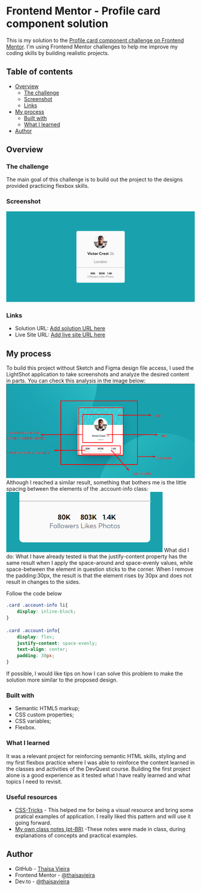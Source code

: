 # Frontend Mentor - Profile card component solution

This is my solution to the [Profile card component challenge on Frontend Mentor](https://www.frontendmentor.io/challenges/profile-card-component-cfArpWshJ). I'm using Frontend Mentor challenges to help me improve my coding skills by building realistic projects.

## Table of contents

- [Overview](#overview)
  - [The challenge](#the-challenge)
  - [Screenshot](#screenshot)
  - [Links](#links)
- [My process](#my-process)
  - [Built with](#built-with)
  - [What I learned](#what-i-learned)
- [Author](#author)

## Overview

### The challenge

The main goal of this challenge is to build out the project to the designs provided practicing flexbox skills.

### Screenshot

![Screenshot solution](./design/screenshot-solution.png)

### Links

- Solution URL: [Add solution URL here](https://your-solution-url.com)
- Live Site URL: [Add live site URL here](https://your-live-site-url.com)

## My process

To build this project without Sketch and Figma design file access, I used the LightShot application to take screenshots and analyze the desired content in parts. You can check this analysis in the image below:
![Screenshot analysis](./design/Screenshot_1.png)
Although I reached a similar result, something that bothers me is the little spacing between the elements of the .account-info class:
![Screenshot analysis](./design/Screenshot_2.png)
What did I do:
What I have already tested is that the justify-content property has the same result when I apply the space-around and space-evenly values, while space-between the element in question sticks to the corner. When I remove the padding:30px, the result is that the element rises by 30px and does not result in changes to the sides.

Follow the code below

```CSS
.card .account-info li{
    display: inline-block;
}

.card .account-info{
    display: flex;
    justify-content: space-evenly;
    text-align: center;
    padding: 30px;
}
```

If possible, I would like tips on how I can solve this problem to make the solution more similar to the proposed design.

### Built with

- Semantic HTML5 markup;
- CSS custom properties;
- CSS variables;
- Flexbox.

### What I learned

It was a relevant project for reinforcing semantic HTML skills, styling and my first flexbox practice where I was able to reinforce the content learned in the classes and activities of the DevQuest course. Building the first project alone is a good experience as it tested what I have really learned and what topics I need to revisit.

### Useful resources

- [CSS-Tricks](https://css-tricks.com/snippets/css/a-guide-to-flexbox/) - This helped me for being a visual resource and bring some pratical examples of application. I really liked this pattern and will use it going forward.
- [My own class notes (pt-BR)](https://www.notion.so/CSS-Avan-ado-Flexbox-046260bf28e64e89a553623ba180ea03?pvs=4) -These notes were made in class, during explanations of concepts and practical examples.

## Author

- GitHub - [Thaísa Vieira](https://github.com/thaisavieira)
- Frontend Mentor - [@thaisavieira](https://www.frontendmentor.io/profile/thaisavieira)
- Dev.to - [@thaisavieira](https://dev.to/thaisavieira)

